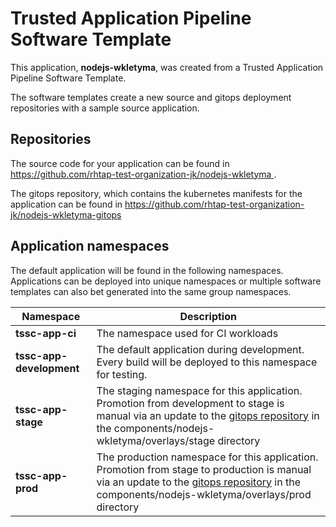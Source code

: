 # Trusted Application Pipeline Software Template

This application, **nodejs-wkletyma**, was created from a Trusted Application Pipeline Software Template.

The software templates create a new source and gitops deployment repositories with a sample source application. 

## Repositories

The source code for your application can be found in [https://github.com/rhtap-test-organization-jk/nodejs-wkletyma ](https://github.com/rhtap-test-organization-jk/nodejs-wkletyma ).
 
The gitops repository, which contains the kubernetes manifests for the application can be found in 
[https://github.com/rhtap-test-organization-jk/nodejs-wkletyma-gitops ](https://github.com/rhtap-test-organization-jk/nodejs-wkletyma-gitops ) 

## Application namespaces 

The default application will be found in the following namespaces. Applications can be deployed into unique namespaces or multiple software templates can also bet generated into the same group namespaces.  

|  Namespace   |  Description   |  
| -------- | -------- |
| **tssc-app-ci** | The namespace used for CI workloads |
| **tssc-app-development** | The default application during development. Every build will be deployed to this namespace for testing. |
| **tssc-app-stage** | The staging namespace for this application. Promotion from development to stage is manual via an update to the [gitops repository](https://github.com/rhtap-test-organization-jk/nodejs-wkletyma-gitops ) in the components/nodejs-wkletyma/overlays/stage directory |
| **tssc-app-prod** | The production namespace for this application. Promotion from stage to production is manual via an update to the [gitops repository](https://github.com/rhtap-test-organization-jk/nodejs-wkletyma-gitops ) in the components/nodejs-wkletyma/overlays/prod directory |